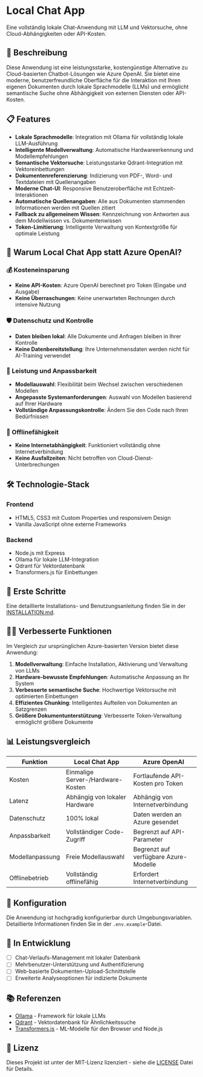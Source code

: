 # Local Chat App

Eine vollständig lokale Chat-Anwendung mit LLM und Vektorsuche, ohne Cloud-Abhängigkeiten oder API-Kosten.

## 🎯 Beschreibung

Diese Anwendung ist eine leistungsstarke, kostengünstige Alternative zu Cloud-basierten Chatbot-Lösungen wie Azure OpenAI. Sie bietet eine moderne, benutzerfreundliche Oberfläche für die Interaktion mit Ihren eigenen Dokumenten durch lokale Sprachmodelle (LLMs) und ermöglicht semantische Suche ohne Abhängigkeit von externen Diensten oder API-Kosten.

## 📋 Features

- **Lokale Sprachmodelle**: Integration mit Ollama für vollständig lokale LLM-Ausführung
- **Intelligente Modellverwaltung**: Automatische Hardwareerkennung und Modellempfehlungen
- **Semantische Vektorsuche**: Leistungsstarke Qdrant-Integration mit Vektoreinbettungen
- **Dokumentenreferenzierung**: Indizierung von PDF-, Word- und Textdateien mit Quellenangaben
- **Moderne Chat-UI**: Responsive Benutzeroberfläche mit Echtzeit-Interaktionen
- **Automatische Quellenangaben**: Alle aus Dokumenten stammenden Informationen werden mit Quellen zitiert
- **Fallback zu allgemeinem Wissen**: Kennzeichnung von Antworten aus dem Modellwissen vs. Dokumentenwissen
- **Token-Limitierung**: Intelligente Verwaltung von Kontextgröße für optimale Leistung

## 🤔 Warum Local Chat App statt Azure OpenAI?

### 💰 Kosteneinsparung
- **Keine API-Kosten**: Azure OpenAI berechnet pro Token (Eingabe und Ausgabe)
- **Keine Überraschungen**: Keine unerwarteten Rechnungen durch intensive Nutzung

### 🛡️ Datenschutz und Kontrolle
- **Daten bleiben lokal**: Alle Dokumente und Anfragen bleiben in Ihrer Kontrolle
- **Keine Datenbereitstellung**: Ihre Unternehmensdaten werden nicht für AI-Training verwendet

### 🚀 Leistung und Anpassbarkeit
- **Modellauswahl**: Flexibilität beim Wechsel zwischen verschiedenen Modellen
- **Angepasste Systemanforderungen**: Auswahl von Modellen basierend auf Ihrer Hardware
- **Vollständige Anpassungskontrolle**: Ändern Sie den Code nach Ihren Bedürfnissen

### 🔌 Offlinefähigkeit
- **Keine Internetabhängigkeit**: Funktioniert vollständig ohne Internetverbindung
- **Keine Ausfallzeiten**: Nicht betroffen von Cloud-Dienst-Unterbrechungen

## 🛠️ Technologie-Stack

### Frontend
- HTML5, CSS3 mit Custom Properties und responsivem Design
- Vanilla JavaScript ohne externe Frameworks

### Backend
- Node.js mit Express
- Ollama für lokale LLM-Integration
- Qdrant für Vektordatenbank
- Transformers.js für Einbettungen

## 🚀 Erste Schritte

Eine detaillierte Installations- und Benutzungsanleitung finden Sie in der [INSTALLATION.md](INSTALLATION.md).

## 🧙‍♂️ Verbesserte Funktionen

Im Vergleich zur ursprünglichen Azure-basierten Version bietet diese Anwendung:

1. **Modellverwaltung**: Einfache Installation, Aktivierung und Verwaltung von LLMs
2. **Hardware-bewusste Empfehlungen**: Automatische Anpassung an Ihr System
3. **Verbesserte semantische Suche**: Hochwertige Vektorsuche mit optimierten Einbettungen
4. **Effizientes Chunking**: Intelligentes Aufteilen von Dokumenten an Satzgrenzen
5. **Größere Dokumentunterstützung**: Verbesserte Token-Verwaltung ermöglicht größere Dokumente

## 📊 Leistungsvergleich

| Funktion | Local Chat App | Azure OpenAI |
|---|---|---|
| Kosten | Einmalige Server-/Hardware-Kosten | Fortlaufende API-Kosten pro Token |
| Latenz | Abhängig von lokaler Hardware | Abhängig von Internetverbindung |
| Datenschutz | 100% lokal | Daten werden an Azure gesendet |
| Anpassbarkeit | Vollständiger Code-Zugriff | Begrenzt auf API-Parameter |
| Modellanpassung | Freie Modellauswahl | Begrenzt auf verfügbare Azure-Modelle |
| Offlinebetrieb | Vollständig offlinefähig | Erfordert Internetverbindung |

## 🔧 Konfiguration

Die Anwendung ist hochgradig konfigurierbar durch Umgebungsvariablen. Detaillierte Informationen finden Sie in der `.env.example`-Datei.

## 🚧 In Entwicklung

- [ ] Chat-Verlaufs-Management mit lokaler Datenbank
- [ ] Mehrbenutzer-Unterstützung und Authentifizierung
- [ ] Web-basierte Dokumenten-Upload-Schnittstelle
- [ ] Erweiterte Analyseoptionen für indizierte Dokumente

## 📚 Referenzen

- [Ollama](https://ollama.com/) - Framework für lokale LLMs
- [Qdrant](https://qdrant.tech/) - Vektordatenbank für Ähnlichkeitssuche
- [Transformers.js](https://huggingface.co/docs/transformers.js) - ML-Modelle für den Browser und Node.js

## 📄 Lizenz

Dieses Projekt ist unter der MIT-Lizenz lizenziert - siehe die [LICENSE](LICENSE) Datei für Details.